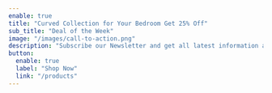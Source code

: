 ```yaml
---
enable: true
title: "Curved Collection for Your Bedroom Get 25% Off"
sub_title: "Deal of the Week"
image: "/images/call-to-action.png"
description: "Subscribe our Newsletter and get all latest information and offers"
button:
  enable: true
  label: "Shop Now"
  link: "/products"
---
```


